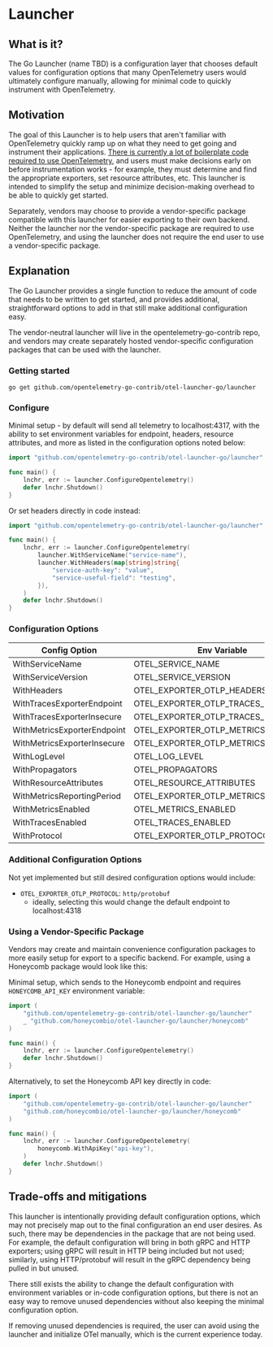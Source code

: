 # Launcher

## What is it?

The Go Launcher (name TBD) is a configuration layer that chooses default values for configuration options that many OpenTelemetry users would ultimately configure manually, allowing for minimal code to quickly instrument with OpenTelemetry.

## Motivation

The goal of this Launcher is to help users that aren't familiar with OpenTelemetry quickly ramp up on what they need to get going and instrument their applications. [There is currently a lot of boilerplate code required to use OpenTelemetry](https://opentelemetry.io/docs/instrumentation/go/manual/#initializing-a-new-tracer), and users must make decisions early on before instrumentation works - for example, they must determine and find the appropriate exporters, set resource attributes, etc. This launcher is intended to simplify the setup and minimize decision-making overhead to be able to quickly get started.

Separately, vendors may choose to provide a vendor-specific package compatible with this launcher for easier exporting to their own backend. Neither the launcher nor the vendor-specific package are required to use OpenTelemetry, and using the launcher does not require the end user to use a vendor-specific package.

## Explanation

The Go Launcher provides a single function to reduce the amount of code that needs to be written to get started, and provides additional, straightforward options to add in that still make additional configuration easy.

The vendor-neutral launcher will live in the opentelemetry-go-contrib repo, and vendors may create separately hosted vendor-specific configuration packages that can be used with the launcher.

### Getting started

```shell
go get github.com/opentelemetry-go-contrib/otel-launcher-go/launcher
```

### Configure

Minimal setup - by default will send all telemetry to localhost:4317, with the ability to set environment variables for endpoint, headers, resource attributes, and more as listed in the configuration options noted below:

```go
import "github.com/opentelemetry-go-contrib/otel-launcher-go/launcher"

func main() {
    lnchr, err := launcher.ConfigureOpentelemetry()
    defer lnchr.Shutdown()
}
```

Or set headers directly in code instead:

```go
import "github.com/opentelemetry-go-contrib/otel-launcher-go/launcher"

func main() {
    lnchr, err := launcher.ConfigureOpentelemetry(
        launcher.WithServiceName("service-name"),
        launcher.WithHeaders(map[string]string{
            "service-auth-key": "value",
            "service-useful-field": "testing",
        }),
    )
    defer lnchr.Shutdown()
}
```

### Configuration Options

| Config Option               | Env Variable                        | Required | Default              |
| --------------------------  | ----------------------------------- | -------- | -------------------- |
| WithServiceName             | OTEL_SERVICE_NAME                   | y        | -                    |
| WithServiceVersion          | OTEL_SERVICE_VERSION                | n        | -                    |
| WithHeaders                 | OTEL_EXPORTER_OTLP_HEADERS          | n        | {}                   |
| WithTracesExporterEndpoint  | OTEL_EXPORTER_OTLP_TRACES_ENDPOINT  | n        | localhost:4317       |
| WithTracesExporterInsecure  | OTEL_EXPORTER_OTLP_TRACES_INSECURE  | n        | false                |
| WithMetricsExporterEndpoint | OTEL_EXPORTER_OTLP_METRICS_ENDPOINT | n        | localhost:4317       |
| WithMetricsExporterInsecure | OTEL_EXPORTER_OTLP_METRICS_INSECURE | n        | false                |
| WithLogLevel                | OTEL_LOG_LEVEL                      | n        | info                 |
| WithPropagators             | OTEL_PROPAGATORS                    | n        | tracecontext,baggage |
| WithResourceAttributes      | OTEL_RESOURCE_ATTRIBUTES            | n        | -                    |
| WithMetricsReportingPeriod  | OTEL_EXPORTER_OTLP_METRICS_PERIOD   | n        | 30s                  |
| WithMetricsEnabled          | OTEL_METRICS_ENABLED                | n        | true                 |
| WithTracesEnabled           | OTEL_TRACES_ENABLED                 | n        | true                 |
| WithProtocol                | OTEL_EXPORTER_OTLP_PROTOCOL         | n        | grpc                 |

### Additional Configuration Options

Not yet implemented but still desired configuration options would include:

- `OTEL_EXPORTER_OTLP_PROTOCOL`: `http/protobuf`
    - ideally, selecting this would change the default endpoint to localhost:4318

### Using a Vendor-Specific Package

Vendors may create and maintain convenience configuration packages to more easily setup for export to a specific backend. For example, using a Honeycomb package would look like this:

Minimal setup, which sends to the Honeycomb endpoint and requires `HONEYCOMB_API_KEY` environment variable:

```go
import (
    "github.com/opentelemetry-go-contrib/otel-launcher-go/launcher"
    _ "github.com/honeycombio/otel-launcher-go/launcher/honeycomb"
)

func main() {
    lnchr, err := launcher.ConfigureOpentelemetry()
    defer lnchr.Shutdown()
}
```

Alternatively, to set the Honeycomb API key directly in code:

```go
import (
    "github.com/opentelemetry-go-contrib/otel-launcher-go/launcher"
    "github.com/honeycombio/otel-launcher-go/launcher/honeycomb"
)

func main() {
    lnchr, err := launcher.ConfigureOpentelemetry(
        honeycomb.WithApiKey("api-key"),
    )
    defer lnchr.Shutdown()
}
```

## Trade-offs and mitigations

This launcher is intentionally providing default configuration options, which may not precisely map out to the final configuration an end user desires. As such, there may be dependencies in the package that are not being used. For example, the default configuration will bring in both gRPC and HTTP exporters; using gRPC will result in HTTP being included but not used; similarly, using HTTP/protobuf will result in the gRPC dependency being pulled in but unused.

There still exists the ability to change the default configuration with environment variables or in-code configuration options, but there is not an easy way to remove unused dependencies without also keeping the minimal configuration option.

If removing unused dependencies is required, the user can avoid using the launcher and initialize OTel manually, which is the current experience today.
